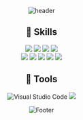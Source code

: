 <div align="center">
 
![header](https://capsule-render.vercel.app/api?type=waving&color=auto&height=300&section=header&text=yeonssu21&fontSize=90)

 
 
## 🎲 Skills 
 

<img src="https://img.shields.io/badge/html5-E34F26?style=for-the-badge&logo=html5&logoColor=white"> 
<img src="https://img.shields.io/badge/css-1572B6?style=for-the-badge&logo=css3&logoColor=white"> 
<img src="https://img.shields.io/badge/javascript-F7DF1E?style=for-the-badge&logo=javascript&logoColor=black"> 
<img src="https://img.shields.io/badge/python-3776AB?style=for-the-badge&logo=python&logoColor=white"> 
<br>
<img src="https://img.shields.io/badge/react-61DAFB?style=for-the-badge&logo=react&logoColor=black"> 
<img src="https://img.shields.io/badge/TYPESCRIPT-0769AD?style=for-the-badge&logo=typescript&logoColor=white">
<img src="https://img.shields.io/badge/REDUX-7952B3?style=for-the-badge&logo=redux&logoColor=white">
<img src="https://img.shields.io/badge/RECOIL-339AF0?style=for-the-badge&logo=Recoil&logoColor=white">
<img src="https://img.shields.io/badge/StyledComponents-FFCA28?style=for-the-badge&logo=styled-Components&logoColor=white">






## 🎱 Tools 
![Visual Studio Code](https://img.shields.io/badge/Visual%20Studio%20Code-007ACC.svg?&style=for-the-badge&logo=Visual%20Studio%20Code&logoColor=white) <img src="https://img.shields.io/badge/git-F05032?style=for-the-badge&logo=git&logoColor=white">


 

![Footer](https://capsule-render.vercel.app/api?type=waving&color=auto&height=200&section=footer)
 
 </div>

